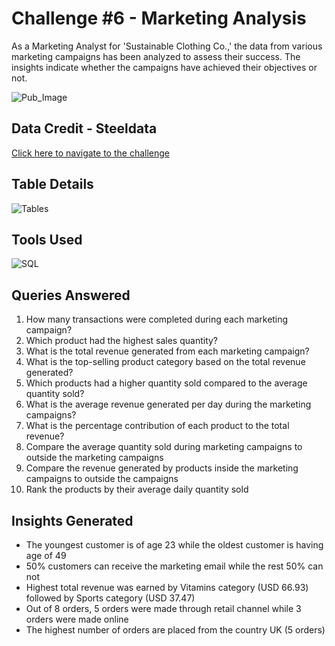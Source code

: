 
# Challenge #6 - Marketing Analysis


As a Marketing Analyst for 'Sustainable Clothing Co.,' the data from various marketing campaigns has been analyzed to assess their success. The insights indicate whether the campaigns have achieved their objectives or not.

![Pub_Image](https://www.steeldata.org.uk/sql6.jpg)




## Data Credit - Steeldata

[Click here to navigate to the challenge ](https://www.steeldata.org.uk/sql6.html)
## Table Details

![Tables](hhttps://www.steeldata.org.uk/sql6tables.png)




## Tools Used

![SQL](https://www.bconcepts.pt/wp-content/uploads/2020/11/Microsoft-SQL-Server.png)
## Queries Answered

1. How many transactions were completed during each marketing campaign?
2. Which product had the highest sales quantity?
3. What is the total revenue generated from each marketing campaign?
4. What is the top-selling product category based on the total revenue generated?
5. Which products had a higher quantity sold compared to the average quantity sold?
6. What is the average revenue generated per day during the marketing campaigns?
7. What is the percentage contribution of each product to the total revenue?
8. Compare the average quantity sold during marketing campaigns to outside the marketing campaigns
9. Compare the revenue generated by products inside the marketing campaigns to outside the campaigns
10. Rank the products by their average daily quantity sold
## Insights Generated

- The youngest customer is of age 23 while the oldest customer is having age of 49
- 50% customers can receive the marketing email while the rest 50% can not
- Highest total revenue was earned by Vitamins category (USD 66.93) followed by Sports category (USD 37.47)
- Out of 8 orders, 5 orders were made through retail channel while 3 orders were made online
- The highest number of orders are placed from the country UK (5 orders)
